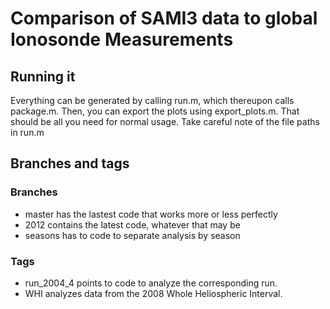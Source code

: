 # Comparison of SAMI3 data to global Ionosonde Measurements #

## Running it ##

Everything can be generated by calling run.m, which thereupon calls package.m.
Then, you can export the plots using export_plots.m. That should be all you need
for normal usage. Take careful note of the file paths in run.m

## Branches and tags ##

### Branches ###

- master has the lastest code that works more or less perfectly
- 2012 contains the latest code, whatever that may be
- seasons has to code to separate analysis by season

### Tags ###

- run_2004_4 points to code to analyze the corresponding run.
- WHI analyzes data from the 2008 Whole Heliospheric Interval.

